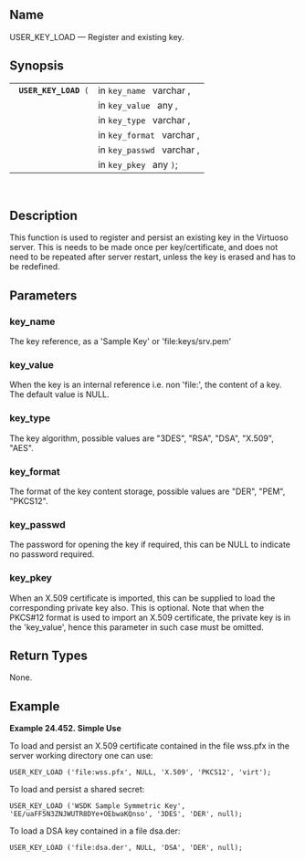 <div id="fn_user_key_load" class="refentry">

<div class="titlepage">

</div>

<div class="refnamediv">

## Name

USER_KEY_LOAD — Register and existing key.

</div>

<div class="refsynopsisdiv">

## Synopsis

<div id="fsyn_user_key_load" class="funcsynopsis">

|                            |                            |
|----------------------------|----------------------------|
| ` `**`USER_KEY_LOAD`**` (` | in `key_name ` varchar ,   |
|                            | in `key_value ` any ,      |
|                            | in `key_type ` varchar ,   |
|                            | in `key_format ` varchar , |
|                            | in `key_passwd ` varchar , |
|                            | in `key_pkey ` any `)`;    |

<div class="funcprototype-spacer">

 

</div>

</div>

</div>

<div id="desc_user_key_load" class="refsect1">

## Description

This function is used to register and persist an existing key in the
Virtuoso server. This is needs to be made once per key/certificate, and
does not need to be repeated after server restart, unless the key is
erased and has to be redefined.

</div>

<div id="params_user_key_load" class="refsect1">

## Parameters

<div id="id119376" class="refsect2">

### key_name

The key reference, as a 'Sample Key' or 'file:keys/srv.pem'

</div>

<div id="id119379" class="refsect2">

### key_value

When the key is an internal reference i.e. non 'file:', the content of a
key. The default value is NULL.

</div>

<div id="id119382" class="refsect2">

### key_type

The key algorithm, possible values are "3DES", "RSA", "DSA", "X.509",
"AES".

</div>

<div id="id119385" class="refsect2">

### key_format

The format of the key content storage, possible values are "DER", "PEM",
"PKCS12".

</div>

<div id="id119388" class="refsect2">

### key_passwd

The password for opening the key if required, this can be NULL to
indicate no password required.

</div>

<div id="id119391" class="refsect2">

### key_pkey

When an X.509 certificate is imported, this can be supplied to load the
corresponding private key also. This is optional. Note that when the
PKCS#12 format is used to import an X.509 certificate, the private key
is in the 'key_value', hence this parameter in such case must be
omitted.

</div>

</div>

<div id="ret_user_key_load" class="refsect1">

## Return Types

None.

</div>

<div id="examples_user_key_load" class="refsect1">

## Example

<div id="ex_user_key_load" class="example">

**Example 24.452. Simple Use**

<div class="example-contents">

To load and persist an X.509 certificate contained in the file wss.pfx
in the server working directory one can use:

``` screen
USER_KEY_LOAD ('file:wss.pfx', NULL, 'X.509', 'PKCS12', 'virt');
```

To load and persist a shared secret:

``` screen
USER_KEY_LOAD ('WSDK Sample Symmetric Key', 'EE/uaFF5N3ZNJWUTR8DYe+OEbwaKQnso', '3DES', 'DER', null);
```

To load a DSA key contained in a file dsa.der:

``` screen
USER_KEY_LOAD ('file:dsa.der', NULL, 'DSA', 'DER', null);
```

</div>

</div>

  

</div>

</div>
